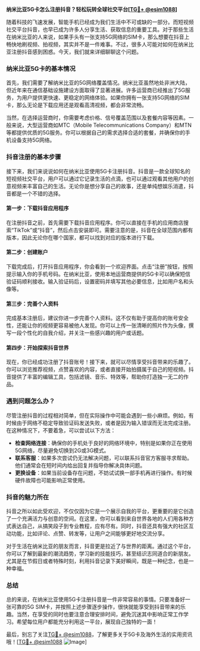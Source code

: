 **纳米比亚5G卡怎么注册抖音？轻松玩转全球社交平台[[TG💪+ @esim1088](https://t.me/s/esim1088)]**

随着科技的飞速发展，智能手机已经成为我们生活中不可或缺的一部分。而短视频社交平台抖音，也早已成为许多人分享生活、获取信息的重要工具。对于那些生活在纳米比亚的人来说，如果手头有一张支持5G网络的SIM卡，那么想要在抖音上畅快地刷视频、拍视频，其实并不是一件难事。不过，很多人可能对如何在纳米比亚注册抖音感到困惑。今天，我们就来详细聊聊这个问题。

### 纳米比亚5G卡的基本情况

首先，我们需要了解纳米比亚的5G网络覆盖情况。纳米比亚虽然地处非洲大陆，但近年来在通信基础设施建设方面取得了显著进展。许多运营商已经推出了5G服务，为用户提供更快速、更稳定的网络体验。如果你拥有一张支持5G网络的SIM卡，那么无论是下载应用还是观看高清视频，都会非常流畅。

当然，在选择运营商时，你需要考虑价格、信号覆盖范围以及套餐内容等因素。一般来说，大型运营商如MTC（Mobile Telecommunications Company）和MTN等都提供优质的5G服务。你可以根据自己的需求选择合适的套餐，并确保你的手机设备支持5G网络。

### 抖音注册的基本步骤

接下来，我们来说说如何在纳米比亚使用5G卡注册抖音。抖音是一款全球知名的短视频社交平台，用户可以通过它记录生活的点滴，也可以通过观看其他用户的创意视频来丰富自己的生活。无论你是想分享自己的故事，还是单纯想娱乐消遣，抖音都是一个不错的选择。

#### 第一步：下载抖音应用程序

在注册抖音之前，首先需要下载抖音应用程序。你可以直接在手机的应用商店搜索“TikTok”或“抖音”，然后点击安装即可。需要注意的是，抖音在全球范围内都有版本，因此无论你在哪个国家，都可以找到对应的版本进行下载。

#### 第二步：创建账户

下载完成后，打开抖音应用程序，你会看到一个欢迎界面。点击“注册”按钮，按照提示输入你的手机号码。在纳米比亚，使用本地运营商提供的5G卡可以确保短信验证码顺利接收。输入验证码后，设置密码并填写其他必要信息，比如用户名和头像等。

#### 第三步：完善个人资料

完成基本注册后，建议你进一步完善个人资料。这不仅有助于提高你的账号安全性，还能让你的视频更容易被他人发现。你可以上传一张清晰的照片作为头像，撰写一段个性化的自我介绍，并关注一些感兴趣的用户或话题。

#### 第四步：开始探索抖音世界

现在，你已经成功注册了抖音账号！接下来，就可以尽情享受抖音带来的乐趣了。你可以浏览推荐视频，点赞喜欢的内容，或者直接开始拍摄属于自己的短视频。抖音提供了丰富的编辑工具，包括滤镜、音乐、特效等，帮助你打造独一无二的作品。

### 遇到问题怎么办？

尽管注册抖音的过程相对简单，但在实际操作中可能会遇到一些小麻烦。例如，有时候由于网络不稳定导致验证码发送失败，或者是因为输入错误而无法完成注册。在这种情况下，不要着急，可以尝试以下方法：

- **检查网络连接**：确保你的手机处于良好的网络环境中，特别是如果你正在使用5G网络，尽量避免切换到2G或3G模式。
- **联系客服**：如果多次尝试仍无法解决问题，可以联系抖音官方客服寻求帮助。他们通常会在短时间内给出回复并指导你解决具体问题。
- **更换设备**：如果当前设备存在问题，不妨试试换一部手机再进行操作。有时候硬件故障也可能影响正常使用。

### 抖音的魅力所在

抖音之所以如此受欢迎，不仅仅因为它是一个展示自我的平台，更重要的是它创造了一个充满活力与创意的空间。在这里，你可以看到来自世界各地的人们用各种方式表达自己，从搞笑段子到专业教程，应有尽有。同时，抖音还具有强大的社区互动功能，比如评论、点赞、转发等，让用户之间能够更好地交流分享。

对于生活在纳米比亚的朋友而言，抖音更是拉近了与世界的距离。通过这个平台，你可以了解到最新的潮流趋势，学习新的技能技巧，甚至结识志同道合的新朋友。尤其是在节假日或者特殊时刻，利用抖音记录下美好瞬间，既是一种纪念，也是一种幸福。

### 总结

总的来说，在纳米比亚使用5G卡注册抖音是一件非常容易的事情。只要准备好一张可靠的5G SIM卡，并按照上述步骤逐步操作，很快就能享受到抖音带来的乐趣。当然，在享受的同时也要注意合理安排时间，避免沉迷其中影响正常工作学习。希望每位用户都能充分利用这一平台，展现自己独特的一面！

最后，别忘了关注[TG💪+ @esim1088](https://t.me/s/esim1088)，了解更多关于5G卡及海外生活的实用资讯哦！[[TG💪+ @esim1088](https://t.me/s/esim1088) ![Image](https://i.postimg.cc/4NQfJmqS/Snipaste-2025-05-13-00-14-12.png)]